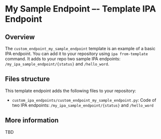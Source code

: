 # My Sample Endpoint –- Template IPA Endpoint

## Overview

The `custom_endpoint_my_sample_endpoint` template is an example of a basic IPA endpoint. You can add it to your
repository using `ipa from-template` command. It adds to your repo two sample IPA endpoints:
`/my_ipa_sample_endpoint/{status}` and `/hello_word`.

## Files structure

This template endpoint adds the following files to your repository:

- `custom_ipa_endpoints/custom_endpoint_my_sample_endpoint.py`: Code of two IPA endpoints: `/my_ipa_sample_endpoint/{status}` and `/hello_word`

## More information

TBD
